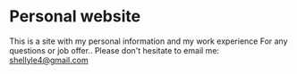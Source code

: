 # Personal website
This is a site with my personal information and my work experience 
For any questions or job offer.. Please don't hesitate to email me: shellyle4@gmail.com
